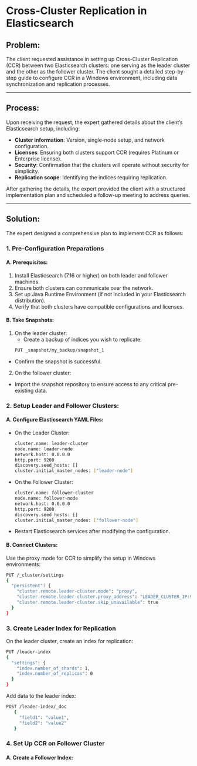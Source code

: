 # Cross-Cluster Replication in Elasticsearch

## Problem:
The client requested assistance in setting up Cross-Cluster Replication (CCR) between two Elasticsearch clusters: one serving as the leader cluster and the other as the follower cluster. The client sought a detailed step-by-step guide to configure CCR in a Windows environment, including data synchronization and replication processes.

---

## Process:
Upon receiving the request, the expert gathered details about the client’s Elasticsearch setup, including:
- **Cluster information**: Version, single-node setup, and network configuration.
- **Licenses**: Ensuring both clusters support CCR (requires Platinum or Enterprise license).
- **Security**: Confirmation that the clusters will operate without security for simplicity.
- **Replication scope**: Identifying the indices requiring replication.

After gathering the details, the expert provided the client with a structured implementation plan and scheduled a follow-up meeting to address queries.

---

## Solution:
The expert designed a comprehensive plan to implement CCR as follows:

### 1. Pre-Configuration Preparations

#### A. Prerequisites:
1. Install Elasticsearch (7.16 or higher) on both leader and follower machines.
2. Ensure both clusters can communicate over the network.
3. Set up Java Runtime Environment (if not included in your Elasticsearch distribution).
4. Verify that both clusters have compatible configurations and licenses.

#### B. Take Snapshots:
1. On the leader cluster:
   - Create a backup of indices you wish to replicate:
   ```bash
   PUT _snapshot/my_backup/snapshot_1

- Confirm the snapshot is successful.
2. On the follower cluster:
- Import the snapshot repository to ensure access to any critical pre-existing data.

### 2. Setup Leader and Follower Clusters:
#### A. Configure Elasticsearch YAML Files:
- On the Leader Cluster:
   ```bash
   cluster.name: leader-cluster
   node.name: leader-node
   network.host: 0.0.0.0
   http.port: 9200
   discovery.seed_hosts: []
   cluster.initial_master_nodes: ["leader-node"]
- On the Follower Cluster:
   ```bash
   cluster.name: follower-cluster
   node.name: follower-node
   network.host: 0.0.0.0
   http.port: 9200
   discovery.seed_hosts: []
   cluster.initial_master_nodes: ["follower-node"]
- Restart Elasticsearch services after modifying the configuration.
#### B. Connect Clusters:
Use the proxy mode for CCR to simplify the setup in Windows environments:
   ```bash
   PUT /_cluster/settings
   {
     "persistent": {
       "cluster.remote.leader-cluster.mode": "proxy",
       "cluster.remote.leader-cluster.proxy_address": "LEADER_CLUSTER_IP:9300",
       "cluster.remote.leader-cluster.skip_unavailable": true
     }
   }
```
### 3. Create Leader Index for Replication
On the leader cluster, create an index for replication:
   ```bash
   PUT /leader-index
   {
     "settings": {
       "index.number_of_shards": 1,
       "index.number_of_replicas": 0
     }
   }
```
Add data to the leader index:
   ```bash
   POST /leader-index/_doc
      {
        "field1": "value1",
        "field2": "value2"
      }
```
### 4. Set Up CCR on Follower Cluster
   #### A. Create a Follower Index:

